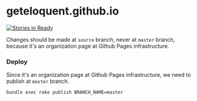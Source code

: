 geteloquent.github.io
=====================

[![Stories in Ready](https://badge.waffle.io/geteloquent/geteloquent.github.io.png?label=ready&title=Ready)](http://waffle.io/geteloquent/geteloquent.github.io)

Changes should be made at `source` branch, never at `master` branch, because it's an organization page at Github Pages infrastructure.

### Deploy

Since it's an organization page at Github Pages infrastructure, we need to publish at `master` branch.
```sh
bundle exec rake publish BRANCH_NAME=master
```

